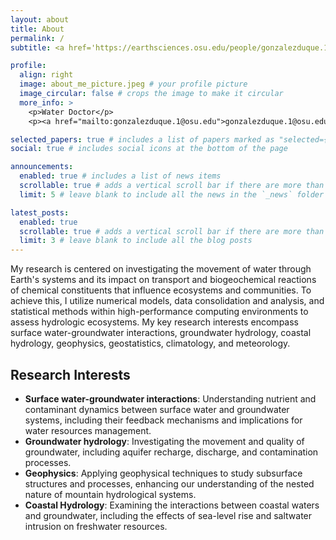 ```yaml
---
layout: about
title: About
permalink: /
subtitle: <a href='https://earthsciences.osu.edu/people/gonzalezduque.1'> Post Doctoral Scholar at The Ohio State University</a>.

profile:
  align: right
  image: about_me_picture.jpeg # your profile picture
  image_circular: false # crops the image to make it circular
  more_info: >
    <p>Water Doctor</p>
    <p><a href="mailto:gonzalezduque.1@osu.edu">gonzalezduque.1@osu.edu</a></p>

selected_papers: true # includes a list of papers marked as "selected={true}"
social: true # includes social icons at the bottom of the page

announcements:
  enabled: true # includes a list of news items
  scrollable: true # adds a vertical scroll bar if there are more than 3 news items
  limit: 5 # leave blank to include all the news in the `_news` folder

latest_posts:
  enabled: true
  scrollable: true # adds a vertical scroll bar if there are more than 3 new posts items
  limit: 3 # leave blank to include all the blog posts
---
```


My research is centered on investigating the movement of water through Earth's systems and its impact on transport and biogeochemical reactions of chemical constituents that influence ecosystems and communities. To achieve this, I utilize numerical models, data consolidation and analysis, and statistical methods within high-performance computing environments to assess hydrologic ecosystems. My key research interests encompass surface water-groundwater interactions, groundwater hydrology, coastal hydrology, geophysics, geostatistics, climatology, and meteorology.

## Research Interests

- **Surface water-groundwater interactions**: Understanding nutrient and contaminant dynamics between surface water and groundwater systems, including their feedback mechanisms and implications for water resources management.
- **Groundwater hydrology**: Investigating the movement and quality of groundwater, including aquifer recharge, discharge, and contamination processes.
- **Geophysics**: Applying geophysical techniques to study subsurface structures and processes, enhancing our understanding of the nested nature of mountain hydrological systems.
- **Coastal Hydrology**: Examining the interactions between coastal waters and groundwater, including the effects of sea-level rise and saltwater intrusion on freshwater resources.
